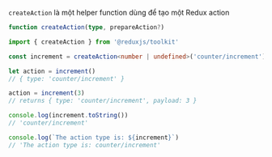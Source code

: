 `createAction` là một helper function dùng để tạo một Redux action

```ts
function createAction(type, prepareAction?)
```

```ts
import { createAction } from '@reduxjs/toolkit'

const increment = createAction<number | undefined>('counter/increment')

let action = increment()
// { type: 'counter/increment' }

action = increment(3)
// returns { type: 'counter/increment', payload: 3 }

console.log(increment.toString())
// 'counter/increment'

console.log(`The action type is: ${increment}`)
// 'The action type is: counter/increment'
```
